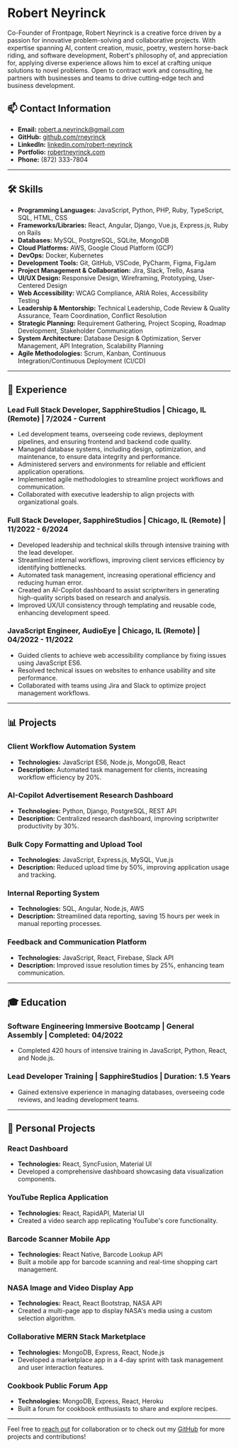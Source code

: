 <img align="center" src="https://komarev.com/ghpvc/?username=rneyrinck&style=flat-square&color=blue" alt=""/>

# Robert Neyrinck

Co-Founder of Frontpage, Robert Neyrinck is a creative force driven by a passion for innovative problem-solving and collaborative projects. With expertise spanning AI, content creation, music, poetry, western horse-back riding, and software development, Robert's philosophy of, and appreciation for, applying diverse experience allows him to excel at crafting unique solutions to novel problems. Open to contract work and consulting, he partners with businesses and teams to drive cutting-edge tech and business development.

## 📫 Contact Information
- **Email:** robert.a.neyrinck@gmail.com
- **GitHub:** [github.com/rneyrinck](https://github.com/rneyrinck)
- **LinkedIn:** [linkedin.com/robert-neyrinck](https://www.linkedin.com/in/robert-neyrinck/)
- **Portfolio:** [robertneyrinck.com](https://rneyrinck.github.io/Portfolio-2022/)
- **Phone:** (872) 333-7804

---

## 🛠 Skills

- **Programming Languages:** JavaScript, Python, PHP, Ruby, TypeScript, SQL, HTML, CSS
- **Frameworks/Libraries:** React, Angular, Django, Vue.js, Express.js, Ruby on Rails
- **Databases:** MySQL, PostgreSQL, SQLite, MongoDB
- **Cloud Platforms:** AWS, Google Cloud Platform (GCP)
- **DevOps:** Docker, Kubernetes
- **Development Tools:** Git, GitHub, VSCode, PyCharm, Figma, FigJam
- **Project Management & Collaboration:** Jira, Slack, Trello, Asana
- **UI/UX Design:** Responsive Design, Wireframing, Prototyping, User-Centered Design
- **Web Accessibility:** WCAG Compliance, ARIA Roles, Accessibility Testing
- **Leadership & Mentorship:** Technical Leadership, Code Review & Quality Assurance, Team Coordination, Conflict Resolution
- **Strategic Planning:** Requirement Gathering, Project Scoping, Roadmap Development, Stakeholder Communication
- **System Architecture:** Database Design & Optimization, Server Management, API Integration, Scalability Planning
- **Agile Methodologies:** Scrum, Kanban, Continuous Integration/Continuous Deployment (CI/CD)

---

## 💼 Experience

### Lead Full Stack Developer, SapphireStudios | Chicago, IL (Remote) | 7/2024 - Current
- Led development teams, overseeing code reviews, deployment pipelines, and ensuring frontend and backend code quality.
- Managed database systems, including design, optimization, and maintenance, to ensure data integrity and performance.
- Administered servers and environments for reliable and efficient application operations.
- Implemented agile methodologies to streamline project workflows and communication.
- Collaborated with executive leadership to align projects with organizational goals.

### Full Stack Developer, SapphireStudios | Chicago, IL (Remote) | 11/2022 - 6/2024
- Developed leadership and technical skills through intensive training with the lead developer.
- Streamlined internal workflows, improving client services efficiency by identifying bottlenecks.
- Automated task management, increasing operational efficiency and reducing human error.
- Created an AI-Copilot dashboard to assist scriptwriters in generating high-quality scripts based on research and analysis.
- Improved UX/UI consistency through templating and reusable code, enhancing development speed.

### JavaScript Engineer, AudioEye | Chicago, IL (Remote) | 04/2022 - 11/2022
- Guided clients to achieve web accessibility compliance by fixing issues using JavaScript ES6.
- Resolved technical issues on websites to enhance usability and site performance.
- Collaborated with teams using Jira and Slack to optimize project management workflows.

---

## 📊 Projects

### Client Workflow Automation System
- **Technologies:** JavaScript ES6, Node.js, MongoDB, React
- **Description:** Automated task management for clients, increasing workflow efficiency by 20%.
  
### AI-Copilot Advertisement Research Dashboard
- **Technologies:** Python, Django, PostgreSQL, REST API
- **Description:** Centralized research dashboard, improving scriptwriter productivity by 30%.

### Bulk Copy Formatting and Upload Tool
- **Technologies:** JavaScript, Express.js, MySQL, Vue.js
- **Description:** Reduced upload time by 50%, improving application usage and tracking.

### Internal Reporting System
- **Technologies:** SQL, Angular, Node.js, AWS
- **Description:** Streamlined data reporting, saving 15 hours per week in manual reporting processes.

### Feedback and Communication Platform
- **Technologies:** JavaScript, React, Firebase, Slack API
- **Description:** Improved issue resolution times by 25%, enhancing team communication.

---

## 🎓 Education

### Software Engineering Immersive Bootcamp | General Assembly | Completed: 04/2022
- Completed 420 hours of intensive training in JavaScript, Python, React, and Node.js.

### Lead Developer Training | SapphireStudios | Duration: 1.5 Years
- Gained extensive experience in managing databases, overseeing code reviews, and leading development teams.

---

## 🌟 Personal Projects

### React Dashboard
- **Technologies:** React, SyncFusion, Material UI
- Developed a comprehensive dashboard showcasing data visualization components.

### YouTube Replica Application
- **Technologies:** React, RapidAPI, Material UI
- Created a video search app replicating YouTube's core functionality.

### Barcode Scanner Mobile App
- **Technologies:** React Native, Barcode Lookup API
- Built a mobile app for barcode scanning and real-time shopping cart management.

### NASA Image and Video Display App
- **Technologies:** React, React Bootstrap, NASA API
- Created a multi-page app to display NASA's media using a custom selection algorithm.

### Collaborative MERN Stack Marketplace
- **Technologies:** MongoDB, Express, React, Node.js
- Developed a marketplace app in a 4-day sprint with task management and user interaction features.

### Cookbook Public Forum App
- **Technologies:** MongoDB, Express, React, Heroku
- Built a forum for cookbook enthusiasts to share and explore recipes.

---

Feel free to [reach out](mailto:robert.a.neyrinck@gmail.com) for collaboration or to check out my [GitHub](https://github.com/rneyrinck) for more projects and contributions!

